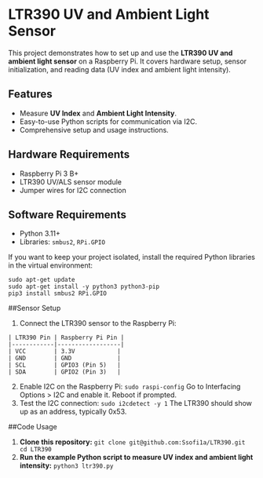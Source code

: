# LTR390 UV and Ambient Light Sensor 

This project demonstrates how to set up and use the **LTR390 UV and ambient light sensor** on a Raspberry Pi. It covers hardware setup, sensor initialization, and reading data (UV index and ambient light intensity).

## Features
- Measure **UV Index** and **Ambient Light Intensity**.
- Easy-to-use Python scripts for communication via I2C.
- Comprehensive setup and usage instructions.

## Hardware Requirements
- Raspberry Pi 3 B+
- LTR390 UV/ALS sensor module
- Jumper wires for I2C connection

## Software Requirements
- Python 3.11+
- Libraries: `smbus2`, `RPi.GPIO`

If you want to keep your project isolated, install the required Python libraries in the virtual environment:
```
sudo apt-get update
sudo apt-get install -y python3 python3-pip
pip3 install smbus2 RPi.GPIO
```

##Sensor Setup
1. Connect the LTR390 sensor to the Raspberry Pi:
```
| LTR390 Pin | Raspberry Pi Pin |
|------------|------------------|
| VCC        | 3.3V            |
| GND        | GND             |
| SCL        | GPIO3 (Pin 5)   |
| SDA        | GPIO2 (Pin 3)   |
```
2. Enable I2C on the Raspberry Pi:
  `sudo raspi-config`
  Go to Interfacing Options > I2C and enable it.
  Reboot if prompted.
3. Test the I2C connection:
  `sudo i2cdetect -y 1`
  The LTR390 should show up as an address, typically 0x53.

##Code Usage
1. **Clone this repository:** `git clone git@github.com:Ssofi1a/LTR390.git
cd LTR390`
2. **Run the example Python script to measure UV index and ambient light intensity:**
  `python3 ltr390.py`
